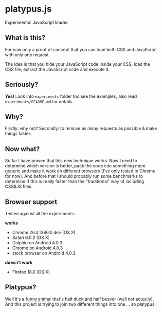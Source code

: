 # platypus.js

Experimental JavaScript loader.

## What is this?
For now only a proof of concept that you can load both CSS and JavaScript with only one request.

The idea is that you hide your JavaScript code inside your CSS, load the CSS file, extract the JavaScript code and execute it.

## Seriously?
**Yes!** Look into `experiments` folder too see the examples, also read `experiments/README.md` for details.

## Why?
Firstly: why not? Secondly: to remove as many requests as possible & make things faster.

## Now what?
So far I have proven that this new technique works. Now I need to determine which version is better, pack the code into something more generic and make it work on different browsers (I've only tested in Chrome for now). And before that I should probably run some benchmarks to determine if this is really faster than the "traditional" way of including CSS&JS files.

## Browser support
Tested against all the experiments:

**works**
- Chrome 26.0.1386.0 dev (OS X)
- Safari 6.0.2 (OS X)
- Dolphin on Android 4.0.3
- Chrome on Android 4.0.3
- stock browser on Android 4.0.3

**doesn't work**
- Firefox 18.0 (OS X)

## Platypus?
Well it's a [funny animal](http://en.wikipedia.org/wiki/Platypus) that's half duck and half beaver (well not actually). And this project is trying to join two different things into one … so platypus.
